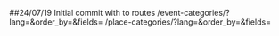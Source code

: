 ##24/07/19
Initial commit with to routes
/event-categories/?lang=&order_by=&fields=
/place-categories/?lang=&order_by=&fields=